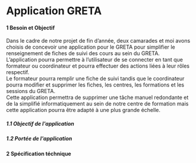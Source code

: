 # Application GRETA

#### 1 Besoin et Objectif

Dans le cadre de notre projet de fin d’année, deux camarades et moi avons choisis de concevoir une application pour le GRETA pour simplifier le renseignement de fiches de suivi des cours au sein du GRETA.  
L’application pourra permettre à l’utilisateur de se connecter en tant que formateur ou coordinateur et pourra effectuer des actions liées à leur rôles respectif.  
Le formateur pourra remplir une fiche de suivi tandis que le coordinateur pourra modifier et supprimer les fiches, les centres, les formations et les sessions du GRETA.  
Cette application permettra de supprimer une tâche manuel redondante et de la simplifié informatiquement au sein de notre centre de formation mais cette application pourra être adapté à une plus grande échelle.  

##### 1.1 Objectif de l'application

##### 1.2 Portée de l'application

#### 2 Spécification téchnique

#####


